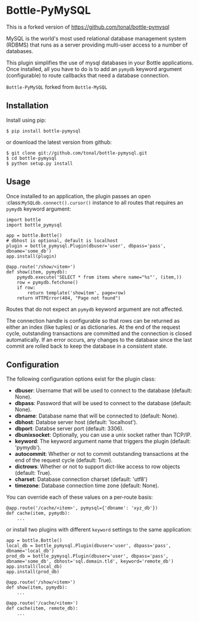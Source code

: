 Bottle-PyMySQL
============
This is a forked version of https://github.com/tonal/bottle-pymysql

MySQL is the world's most used relational database management system (RDBMS) that runs
as a server providing multi-user access to a number of databases.

This plugin simplifies the use of mysql databases in your Bottle applications. 
Once installed, all you have to do is to add an ``pymydb`` keyword argument 
(configurable) to route callbacks that need a database connection.


`Bottle-PyMySQL` forked from `Bottle-MySQL` 


Installation
------------

Install using pip:

    $ pip install bottle-pymysql

or download the latest version from github:

    $ git clone git://github.com/tonal/bottle-pymysql.git
    $ cd bottle-pymysql
    $ python setup.py install

Usage
-----

Once installed to an application, the plugin passes an open 
:class:`MySQLdb.connect().cursor()` instance to all routes that requires an ``pymydb`` keyword 
argument:

    import bottle
    import bottle_pymysql

    app = bottle.Bottle()
    # dbhost is optional, default is localhost
    plugin = bottle_pymysql.Plugin(dbuser='user', dbpass='pass', dbname='some_db')
    app.install(plugin)

    @app.route('/show/<item>')
    def show(item, pymydb):
        pymydb.execute('SELECT * from items where name="%s"', (item,))
        row = pymydb.fetchone()
        if row:
            return template('showitem', page=row)
        return HTTPError(404, "Page not found")

Routes that do not expect an ``pymydb`` keyword argument are not affected.

The connection handle is configurable so that rows can be returned as either an
index (like tuples) or as dictionaries. At the end of the request cycle, outstanding
transactions are committed and the connection is closed automatically. If an error
occurs, any changes to the database since the last commit are rolled back to keep
the database in a consistent state.

Configuration
-------------

The following configuration options exist for the plugin class:

* **dbuser**: Username that will be used to connect to the database (default: None).
* **dbpass**: Password that will be used to connect to the database (default: None).
* **dbname**: Database name that will be connected to (default: None).
* **dbhost**: Databse server host (default: 'localhost').
* **dbport**: Databse server port (default: 3306).
* **dbunixsocket**: Optionally, you can use a unix socket rather than TCP/IP.
* **keyword**: The keyword argument name that triggers the plugin (default: 'pymydb').
* **autocommit**: Whether or not to commit outstanding transactions at the end of the request cycle (default: True).
* **dictrows**: Whether or not to support dict-like access to row objects (default: True).
* **charset**: Database connection charset (default: 'utf8')
* **timezone**: Database connection time zone (default: None).

You can override each of these values on a per-route basis: 

    @app.route('/cache/<item>', pymysql={'dbname': 'xyz_db'})
    def cache(item, pymydb):
        ...
   
or install two plugins with different ``keyword`` settings to the same application:

    app = bottle.Bottle()
    local_db = bottle_pymysql.Plugin(dbuser='user', dbpass='pass', dbname='local_db')
    prod_db = bottle_pymysql.Plugin(dbuser='user', dbpass='pass', dbname='some_db', dbhost='sql.domain.tld', keyword='remote_db')
    app.install(local_db)
    app.install(prod_db)

    @app.route('/show/<item>')
    def show(item, pymydb):
        ...

    @app.route('/cache/<item>')
    def cache(item, remote_db):
        ...
